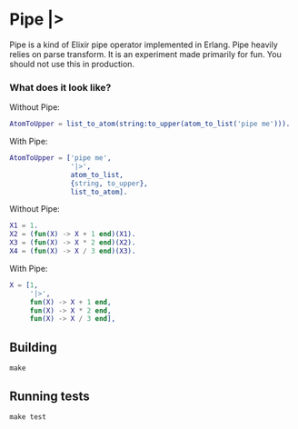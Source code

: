 # Pipe |>

Pipe is a kind of Elixir pipe operator implemented in Erlang. Pipe heavily relies on parse transform. It is an experiment made primarily for fun. You should not use this in production.

### What does it look like?

Without Pipe:
```erlang
AtomToUpper = list_to_atom(string:to_upper(atom_to_list('pipe me'))).
```

With Pipe:
```erlang
AtomToUpper = ['pipe me',
               '|>',
               atom_to_list,
               {string, to_upper},
               list_to_atom].
```

Without Pipe:
```erlang
X1 = 1.
X2 = (fun(X) -> X + 1 end)(X1).
X3 = (fun(X) -> X * 2 end)(X2).
X4 = (fun(X) -> X / 3 end)(X3).
```

With Pipe:
```erlang
X = [1,
     '|>',
     fun(X) -> X + 1 end,
     fun(X) -> X * 2 end,
     fun(X) -> X / 3 end],
```

## Building
```
make
```

## Running tests
```
make test
```
